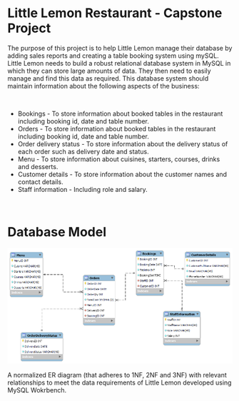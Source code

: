 # Little Lemon Restaurant - Capstone Project

The purpose of this project is to help Little Lemon manage their database by adding sales reports and creating a table booking system using mySQL.
Little Lemon needs to build a robust relational database system in MySQL in which they can store large amounts of data. 
They then need to easily manage and find this data as required. This database system should maintain information about the following aspects of the business:  

<br/>

* Bookings - To store information about booked tables in the restaurant including booking id, date and table number.
* Orders - To store information about booked tables in the restaurant including booking id, date and table number.
* Order delivery status - To store information about the delivery status of each order such as delivery date and status.
* Menu - To store information about cuisines, starters, courses, drinks and desserts.
* Customer details - To store information about the customer names and contact details.
* Staff information - Including role and salary.

<br/>

# Database Model

![ERDIAGRAM](https://github.com/daz005/Database-Engineer/blob/main/LittleLemonDM.png)

A normalized ER diagram (that adheres to 1NF, 2NF and 3NF) with relevant relationships to meet the data requirements of Little Lemon developed using MySQL Wokrbench.










